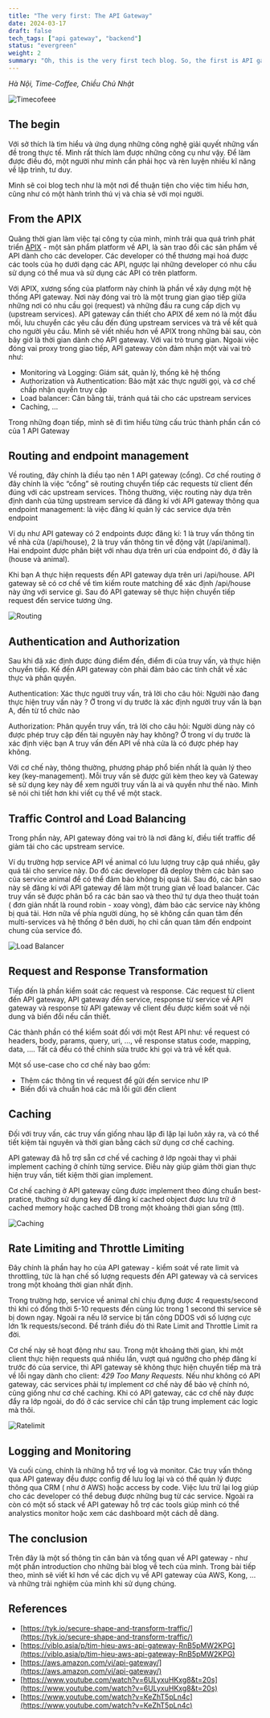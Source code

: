 ```yaml
---
title: "The very first: The API Gateway"
date: 2024-03-17
draft: false
tech_tags: ["api gateway", "backend"]
status: "evergreen"
weight: 2
summary: "Oh, this is the very first tech blog. So, the first is API gateway" 
---
```


<i>Hà Nội, Time-Coffee, Chiều Chủ Nhật</i>

![Timecofeee](images/time.jpeg)

## The begin

Với sở thích là tìm hiểu và ứng dụng những công nghệ giải quyết những vấn đề trong thực tế. Mình rất thích làm được những công cụ như vậy. Để làm được điều đó, một người như mình cần phải học và rèn luyện nhiều kĩ năng về lập trình, tư duy. 

Mình sẽ coi blog tech như là một nơi để thuận tiện cho việc tim hiểu hơn, cũng như có một hành trình thú vị và chia sẻ với mọi người.


## From the APIX

Quãng thời gian làm việc tại công ty của mình, mình trải qua quá trình phát triển [APIX](https://apix.vn/hub) - một sản phẩm platform về API, là sàn trao đổi các sản phẩm về API dành cho các developer. Các developer có thể thương mại hoá được các tools của họ dưới dạng các API, ngược lại những developer có nhu cầu sử dụng có thể mua và sử dụng các API có trên platform. 

Với APIX, xương sống của platform này chính là phần về xây dựng một hệ thống API gateway. Nơi này đóng vai trò là một trung gian giao tiếp giữa những nơi có nhu cầu gọi (request) và những đầu ra cung cấp dịch vụ (upstream services). API gateway cần thiết cho APIX để xem nó là một đầu mối, lưu chuyển các yêu cầu đến đúng upstream services và trả về kết quả cho người yêu cầu.  Mình sẽ viết nhiều hơn về APIX trong những bài sau, còn bây giờ là thời gian dành cho API gateway. Với vai trò trung gian. Ngoài việc đóng vai proxy trong giao tiếp, API gateway còn đảm nhận một vài vai trò như:

- Monitoring và Logging: Giám sát, quản lý, thống kê hệ thống
- Authorization và Authentication: Bảo mật xác thực người gọi, và cơ chế chấp nhận quyền truy cập
- Load balancer: Cân bằng tải, tránh quá tải cho các upstream services
- Caching, …

Trong những đoạn tiếp, mình sẽ đi tìm hiểu từng cấu trúc thành phần cần có của 1 API Gateway

## Routing and endpoint management

Về routing, đây chính là điều tạo nên 1 API gateway (cổng). Cơ chế routing ở đây chính là việc “cổng” sẽ routing chuyển tiếp các requests từ client đến đúng với các upstream services. Thông thường, việc routing này dựa trên định danh của từng upstream service đã đăng kí với API gateway thông qua endpoint management: là việc đăng kí quản lý các service dựa trên endpoint

Ví dụ như API gateway có 2 endpoints được đăng kí: 1 là truy vấn thông tin về nhà cửa (/api/house), 2 là truy vấn thông tin về động vật (/api/animal). Hai endpoint được phân biệt với nhau dựa trên uri của endpoint đó, ở đây là (house và animal).  

Khi bạn A thực hiện requests đến API gateway dựa trên uri /api/house. API gateway sẽ có cơ chế về tìm kiếm route matching để xác định /api/house này ứng với service gì. Sau đó API gateway sẽ thực hiện chuyển tiếp request đến service tương ứng. 

![Routing](images/Untitled.png)

## **Authentication and Authorization**

Sau khi đã xác định được đúng điểm đến, điểm đi của truy vấn, và thực hiện chuyển tiếp. Kế đến API gateway còn phải đảm bảo các tính chất về xác thực và phân quyền. 

Authentication: Xác thực người truy vấn, trả lời cho câu hỏi: Người nào đang thực hiện truy vấn này ? Ở trong ví dụ trước là xác định người truy vấn là bạn A, đến từ tổ chức nào

Authorization: Phân quyền truy vấn, trả lời cho câu hỏi: Người dùng này có được phép truy cập đến tài nguyên này hay không? Ở trong ví dụ trước là xác định việc bạn A truy vấn đến API về nhà cửa là có được phép hay không.

Với cơ chế này, thông thường, phương pháp phổ biến nhất là quản lý theo key (key-management). Mỗi truy vấn sẽ được gửi kèm theo key và Gateway sẽ sử dụng key này để xem người truy vấn là ai và quyền như thế nào. Mình sẽ nói chi tiết hơn khi viết cụ thể về một stack.

## **Traffic Control and Load Balancing**

Trong phần này, API gateway đóng vai trò là nơi đăng kí, điều tiết traffic để giảm tải cho các upstream service. 

Ví dụ trường hợp service API về animal có lưu lượng truy cập quá nhiều, gây quá tải cho service này. Do đó các developer đã deploy thêm các bản sao của service animal để có thể đảm bảo không bị quá tải. Sau đó, các bản sao này sẽ đăng kí với API gateway để làm một trung gian về load balancer.  Các truy vấn sẽ được phân bổ ra các bản sao và theo thứ tự dựa theo thuật toán ( đơn giản nhất là round robin - xoay vòng), đảm bảo các service này không bị quá tải.  Hơn nữa về phía người dùng, họ sẽ không cần quan tâm đến multi-services và hệ thống ở bên dưới, họ chỉ cần quan tâm đến endpoint chung của service đó.  

![Load Balancer](images/Untitled%201.png)

## **Request and Response Transformation**

Tiếp đến là phần kiểm soát các request và response. Các request từ client đến API gateway, API gateway đến service, response từ service về API gateway và response từ API gateway về client đều được kiểm soát về nội dung và biến đổi nếu cần thiết.

Các thành phần có thể kiểm soát đối với một Rest API như: về request có headers, body, params, query, uri, …, về response status code, mapping, data, …. Tất cả đều có thể chỉnh sửa trước khi gọi và trả về kết quả. 

Một số use-case cho cơ chế này bao gồm:

- Thêm các thông tin về request để gửi đến service như IP
- Biến đổi và chuẩn hoá các mã lỗi gửi đến client

## **Caching**

Đối với truy vấn, các truy vấn giống nhau lặp đi lặp lại luôn xảy ra, và có thể tiết kiệm tài nguyên và thời gian bằng cách sử dụng cơ chế caching. 

API gateway đã hỗ trợ sẵn cơ chế về caching ở lớp ngoài thay vì phải implement caching ở chính từng service. Điều này giúp giảm thời gian thực hiện truy vấn, tiết kiệm thời gian implement. 

Cơ chế caching ở API gateway cũng được implement theo đúng chuẩn best-pratice, thường sử dụng key để đăng kí cached object được lưu trữ ở cached memory hoặc cached DB trong một khoảng thời gian sống (ttl). 

![Caching](images/Untitled%202.png)

## **Rate Limiting and Throttle Limiting**

Đây chính là phần hay ho của API gateway - kiểm soát về rate limit và throttling, tức là hạn chế số lượng requests đến API gateway và cả services trong một khoảng thời gian nhất định. 

Trong trường hợp, service về animal chỉ chịu đựng được 4 requests/second thì khi có đồng thời 5-10 requests đến cùng lúc trong 1 second thì service sẽ bị down ngay. Ngoài ra nếu lỡ service bị tấn công DDOS với số lượng cực lớn 1k requests/second. Để tránh điều đó thì Rate Limit and Throttle Limit ra đời. 

Cơ chế này sẽ hoạt động như sau. Trong một khoảng thời gian, khi một client thực hiện requests quá nhiều lần, vượt quá ngưỡng cho phép đăng kí trước đó của service, thì API gateway sẽ không thực hiện chuyển tiếp mà trả về lỗi ngay dành cho client: *429 Too Many Requests.*  Nếu như không có API gateway, các services phải tự implement cơ chế này để bảo vệ chính nó, cũng giống như cơ chế caching. Khi có API gateway, các cơ chế này được đẩy ra lớp ngoài, do đó ở các service chỉ cần tập trung implement các logic mà thôi. 

![Ratelimit](images/Untitled%203.png)

## **Logging and Monitoring**

Và cuối cùng, chính là những hỗ trợ về log và monitor. Các truy vấn thông qua API gateway đều được config để lưu log lại và có thể quản lý được thông qua CRM ( như ở AWS) hoặc access by code. Việc lưu trữ lại log giúp cho các developer có thể debug được những bug từ các service. Ngoài ra còn có một số stack về API gateway hỗ trợ các tools giúp mình có thể analystics monitor hoặc xem các dashboard một cách dễ dàng.  

## The conclusion

Trên đây là một số thông tin căn bản và tổng quan về API gateway - như một phần introduction cho những bài blog về tech của mình. Trong bài tiếp theo, mình sẽ viết kĩ hơn về các dịch vụ về API gateway của AWS, Kong, … và những trải nghiệm của mình khi sử dụng chúng. 

## References

- [https://tyk.io/secure-shape-and-transform-traffic/](https://tyk.io/secure-shape-and-transform-traffic/)
- [https://viblo.asia/p/tim-hieu-aws-api-gateway-RnB5pMW2KPG](https://viblo.asia/p/tim-hieu-aws-api-gateway-RnB5pMW2KPG)
- [https://aws.amazon.com/vi/api-gateway/](https://aws.amazon.com/vi/api-gateway/)
- [https://www.youtube.com/watch?v=6ULyxuHKxg8&t=20s](https://www.youtube.com/watch?v=6ULyxuHKxg8&t=20s)
- [https://www.youtube.com/watch?v=KeZhT5pLn4c](https://www.youtube.com/watch?v=KeZhT5pLn4c)
  

